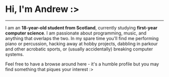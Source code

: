 # Hi, I'm Andrew :>

---

I am an **18-year-old student from Scotland**, currently studying **first-year computer science**. I am passionate about programming, music, and anything that overlaps the two. In my spare time you'll find me performing piano or percussion, hacking away at hobby projects, dabbling in parkour and other acrobatic sports, or (usually accidentally) breaking computer systems.

Feel free to have a browse around here - it's a humble profile but you may find something that piques your interest :>
